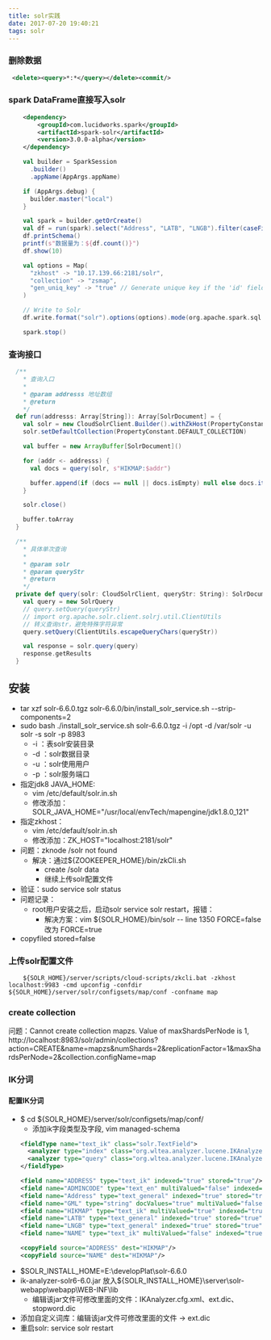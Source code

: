 ```yaml
---
title: solr实践
date: 2017-07-20 19:40:21
tags: solr
---
```


### 删除数据
``` xml
 <delete><query>*:*</query></delete><commit/> 
```

### spark DataFrame直接写入solr
``` xml
    <dependency>
        <groupId>com.lucidworks.spark</groupId>
        <artifactId>spark-solr</artifactId>
        <version>3.0.0-alpha</version>
    </dependency>
```
``` scala
    val builder = SparkSession
      .builder()
      .appName(AppArgs.appName)

    if (AppArgs.debug) {
      builder.master("local")
    }

    val spark = builder.getOrCreate()
    val df = run(spark).select("Address", "LATB", "LNGB").filter(caseFilter(_))
    df.printSchema()
    printf(s"数据量为：${df.count()}")
    df.show(10)

    val options = Map(
      "zkhost" -> "10.17.139.66:2181/solr",
      "collection" -> "zsmap",
      "gen_uniq_key" -> "true" // Generate unique key if the 'id' field does not exist
    )

    // Write to Solr
    df.write.format("solr").options(options).mode(org.apache.spark.sql.SaveMode.Overwrite).save

    spark.stop()
```

### 查询接口
``` scala
  /**
    * 查询入口
    *
    * @param addresss 地址数组
    * @return
    */
  def run(addresss: Array[String]): Array[SolrDocument] = {
    val solr = new CloudSolrClient.Builder().withZkHost(PropertyConstant.ZK_HOST).build
    solr.setDefaultCollection(PropertyConstant.DEFAULT_COLLECTION)

    val buffer = new ArrayBuffer[SolrDocument]()

    for (addr <- addresss) {
      val docs = query(solr, s"HIKMAP:$addr")

      buffer.append(if (docs == null || docs.isEmpty) null else docs.iterator().next())
    }

    solr.close()

    buffer.toArray
  }

  /**
    * 具体单次查询
    *
    * @param solr
    * @param queryStr
    * @return
    */
  private def query(solr: CloudSolrClient, queryStr: String): SolrDocumentList = {
    val query = new SolrQuery
    // query.setQuery(queryStr)
    // import org.apache.solr.client.solrj.util.ClientUtils
    // 转义查询str，避免特殊字符异常
    query.setQuery(ClientUtils.escapeQueryChars(queryStr))

    val response = solr.query(query)
    response.getResults
  }
```

## 安装
- tar xzf solr-6.6.0.tgz solr-6.6.0/bin/install_solr_service.sh --strip-components=2
- sudo bash ./install_solr_service.sh solr-6.6.0.tgz -i /opt -d /var/solr -u solr -s solr -p 8983
    + -i ：表solr安装目录
    + -d ：solr数据目录
    + -u ：solr使用用户
    + -p ：solr服务端口
- 指定jdk8 JAVA_HOME:
  + vim /etc/default/solr.in.sh 
  + 修改添加：SOLR_JAVA_HOME="/usr/local/envTech/mapengine/jdk1.8.0_121"
- 指定zkhost：
  + vim /etc/default/solr.in.sh 
  + 修改添加：ZK_HOST="localhost:2181/solr"
- 问题：zknode /solr not found
  + 解决：通过${ZOOKEEPER_HOME}/bin/zkCli.sh
    * create /solr data
    * 继续上传solr配置文件
- 验证：sudo service solr status
- 问题记录：
  + root用户安装之后，启动solr service solr restart，报错：
    * 解决方案：vim ${SOLR_HOME}/bin/solr        -- line 1350 FORCE=false 改为 FORCE=true
- copyfiled stored=false

### 上传solr配置文件
``` shell
    ${SOLR_HOME}/server/scripts/cloud-scripts/zkcli.bat -zkhost localhost:9983 -cmd upconfig -confdir ${SOLR_HOME}/server/solr/configsets/map/conf -confname map
```

### create collection
问题：Cannot create collection mapzs. Value of maxShardsPerNode is 1,
http://localhost:8983/solr/admin/collections?action=CREATE&name=mapzs&numShards=2&replicationFactor=1&maxShardsPerNode=2&collection.configName=map

### IK分词
#### 配置IK分词
- $ cd ${SOLR_HOME}/server/solr/configsets/map/conf/
  + 添加ik字段类型及字段, vim managed-schema
  ``` xml
  <fieldType name="text_ik" class="solr.TextField">
    <analyzer type="index" class="org.wltea.analyzer.lucene.IKAnalyzer"/>
    <analyzer type="query" class="org.wltea.analyzer.lucene.IKAnalyzer"/>
  </fieldType>

  <field name="ADDRESS" type="text_ik" indexed="true" stored="true"/>
  <field name="ADMINCODE" type="text_en" multiValued="false" indexed="true" stored="true"/>
  <field name="Address" type="text_general" indexed="true" stored="true"/>
  <field name="GML" type="string" docValues="true" multiValued="false" indexed="true" stored="true"/>
  <field name="HIKMAP" type="text_ik" multiValued="true" indexed="true" stored="false"/>
  <field name="LATB" type="text_general" indexed="true" stored="true"/>
  <field name="LNGB" type="text_general" indexed="true" stored="true"/>
  <field name="NAME" type="text_ik" multiValued="false" indexed="true" stored="true"/>

  <copyField source="ADDRESS" dest="HIKMAP"/>
  <copyField source="NAME" dest="HIKMAP"/>
  ```
- $SOLR_INSTALL_HOME=E:\developPlat\solr-6.6.0
- ik-analyzer-solr6-6.0.jar 放入${SOLR_INSTALL_HOME}\server\solr-webapp\webapp\WEB-INF\lib
    + 编辑该jar文件可修改里面的文件：IKAnalyzer.cfg.xml、ext.dic、stopword.dic
- 添加自定义词库：编辑该jar文件可修改里面的文件 -> ext.dic
- 重启solr: service solr restart
